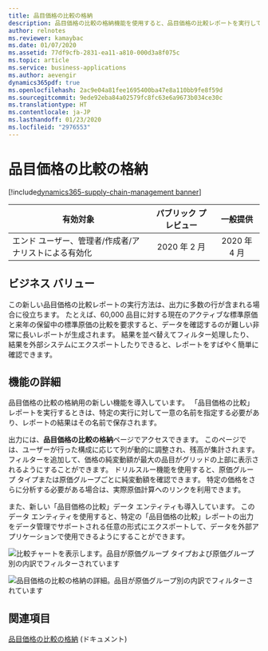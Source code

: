 ```yaml
---
title: 品目価格の比較の格納
description: 品目価格の比較の格納機能を使用すると、品目価格の比較レポートを実行して、Dynamics 365 Supply Chain Management 内で出力にアクセスできるようにしたり、外部アプリケーションで使用するためにデータ エンティティを通じて出力のエクスポートに使用できるようにしたりできます。
author: relnotes
ms.reviewer: kamaybac
ms.date: 01/07/2020
ms.assetid: 77df9cfb-2831-ea11-a810-000d3a8f075c
ms.topic: article
ms.service: business-applications
ms.author: aevengir
dynamics365pdf: true
ms.openlocfilehash: 2ac9e04a81fee1695400ba47e8a110bb9fe8f59d
ms.sourcegitcommit: 9ede92eba84a02579fc8fc63e6a9673b034ce30c
ms.translationtype: HT
ms.contentlocale: ja-JP
ms.lasthandoff: 01/23/2020
ms.locfileid: "2976553"
---
```

# <a name="compare-item-price-storage"></a>品目価格の比較の格納
[!include[dynamics365-supply-chain-management banner](../includes/dynamics365-supply-chain-management.md)]

| 有効対象    |  パブリック プレビュー | 一般提供 | 
| ---------- | :----------: |:----------: |
|エンド ユーザー、管理者/作成者/アナリストによる有効化|2020 年 2 月| 2020 年 4 月|


## <a name="business-value"></a>ビジネス バリュー
<!-- bv start -->
この新しい品目価格の比較レポートの実行方法は、出力に多数の行が含まれる場合に役立ちます。 たとえば、60,000 品目に対する現在のアクティブな標準原価と来年の保留中の標準原価の比較を要求すると、データを確認するのが難しい非常に長いレポートが生成されます。 結果を並べ替えてフィルター処理したり、結果を外部システムにエクスポートしたりできると、レポートをすばやく簡単に確認できます。
<!-- bv end -->



## <a name="feature-details"></a>機能の詳細
<!--feature detail start -->
品目価格の比較の格納用の新しい機能を導入しています。 「品目価格の比較」レポートを実行するときは、特定の実行に対して一意の名前を指定する必要があり、レポートの結果はその名前で保存されます。

出力には、**品目価格の比較の格納**ページでアクセスできます。 このページでは、ユーザーが行った構成に応じて列が動的に調整され、残高が集計されます。 フィルターを追加して、価格の純変動額が最大の品目がグリッドの上部に表示されるようにすることができます。 ドリルスルー機能を使用すると、原価グループ タイプまたは原価グループごとに純変動額を確認できます。  特定の価格をさらに分析する必要がある場合は、実際原価計算へのリンクを利用できます。

また、新しい「品目価格の比較」データ エンティティも導入しています。 このデータ エンティティを使用すると、特定の「品目価格の比較」レポートの出力をデータ管理でサポートされる任意の形式にエクスポートして、データを外部アプリケーションで使用できるようにすることができます。
<!--feature detail end -->






![比較チャートを表示します。品目が原価グループ タイプおよび原価グループ別の内訳でフィルターされています](media/compare-chart.png "比較チャートを表示します。品目が原価グループ タイプおよび原価グループ別の内訳でフィルターされています。")
<!-- Picture 1 -->
![品目価格の比較の格納の詳細。品目が原価グループ別の内訳でフィルターされています](media/compare-details.png "品目価格の比較の格納の詳細。品目が原価グループ別の内訳でフィルターされています。")
<!-- Picture 2 -->









## <a name="see-also"></a>関連項目

[品目価格の比較の格納](https://docs.microsoft.com/dynamics365/supply-chain/cost-management/compare-item-price) (ドキュメント)

